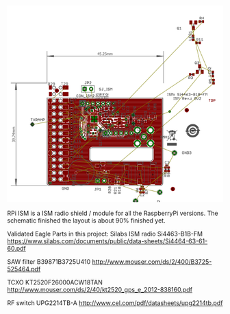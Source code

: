 ![layout preview](https://github.com/rfsparkling/RPi_ISM/blob/master/top.png)

RPi ISM is a ISM radio shield / module for all the RaspberryPi versions. The schematic finished the layout is about 90% finished yet.


Validated Eagle Parts in this project:
Silabs ISM radio
Si4463-B1B-FM
https://www.silabs.com/documents/public/data-sheets/Si4464-63-61-60.pdf

SAW filter
B39871B3725U410
http://www.mouser.com/ds/2/400/B3725-525464.pdf

TCXO
KT2520F26000ACW18TAN
http://www.mouser.com/ds/2/40/kt2520_gps_e_2012-838160.pdf

RF switch
UPG2214TB-A
http://www.cel.com/pdf/datasheets/upg2214tb.pdf